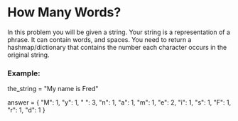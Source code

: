 <h1>How Many Words?</h1>

<p>In this problem you will be given a string. Your string is a representation of a phrase. It can contain words, and spaces. You need to return a hashmap/dictionary that contains the number each character occurs in the original string.</p>

<h3>Example:</h3>

<p>the_string = "My name is Fred"</p>
<p>
answer = {
    "M": 1,
    "y": 1,
    " ": 3,
    "n": 1,
    "a": 1,
    "m": 1,
    "e": 2,
    "i": 1,
    "s": 1,
    "F": 1,
    "r": 1,
    "d": 1
}
</p>